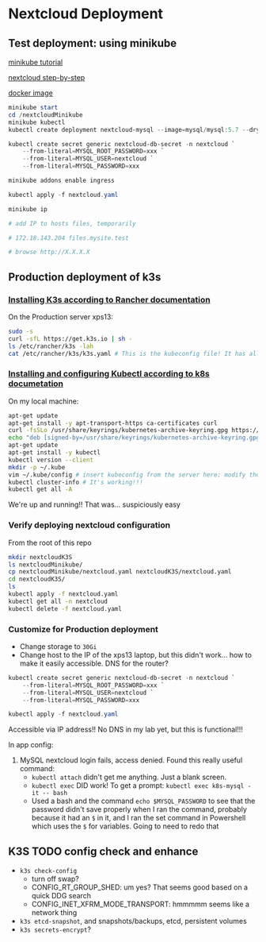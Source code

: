# Nextcloud Deployment

## Test deployment: using minikube

[minikube tutorial](https://kubernetes.io/docs/tutorials/hello-minikube/)

[nextcloud step-by-step](https://blog.true-kubernetes.com/self-host-nextcloud-using-kubernetes/)

[docker image](https://hub.docker.com/_/nextcloud/)

```powershell
minikube start
cd /nextcloudMinikube
minikube kubectl
kubectl create deployment nextcloud-mysql --image=mysql/mysql:5.7 --dry-run=client -o yaml > nextcloud.yaml

kubectl create secret generic nextcloud-db-secret -n nextcloud `
    --from-literal=MYSQL_ROOT_PASSWORD=xxx `
    --from-literal=MYSQL_USER=nextcloud `
    --from-literal=MYSQL_PASSWORD=xxx

minikube addons enable ingress

kubectl apply -f nextcloud.yaml

minikube ip

# add IP to hosts files, temporarily

# 172.18.143.204 files.mysite.test

# browse http://X.X.X.X
```

## Production deployment of k3s

### [Installing K3s according to Rancher documentation](https://rancher.com/docs/k3s/latest/en/installation/install-options/)

On the Production server xps13:
```sh
sudo -s
curl -sfL https://get.k3s.io | sh -
ls /etc/rancher/k3s -lah
cat /etc/rancher/k3s/k3s.yaml # This is the kubeconfig file! It has all the permissions... but fine for me and my local cluster
```

### [Installing and configuring Kubectl according to k8s documetation](https://kubernetes.io/docs/tasks/tools/install-kubectl-linux/)

On my local machine:
```sh
apt-get update
apt-get install -y apt-transport-https ca-certificates curl
curl -fsSLo /usr/share/keyrings/kubernetes-archive-keyring.gpg https://packages.cloud.google.com/apt/doc/apt-key.gpg
echo "deb [signed-by=/usr/share/keyrings/kubernetes-archive-keyring.gpg] https://apt.kubernetes.io/ kubernetes-xenial main" | sudo tee /etc/apt/sources.list.d/kubernetes.list
apt-get update
apt-get install -y kubectl
kubectl version --client
mkdir -p ~/.kube
vim ~/.kube/config # insert kubeconfig from the server here: modify the IP to the server IP
kubectl cluster-info # It's working!!!
kubectl get all -A
```

We're up and running!! That was... suspiciously easy

### Verify deploying nextcloud configuration

From the root of this repo
```sh
mkdir nextcloudK3S
ls nextcloudMinikube/
cp nextcloudMinikube/nextcloud.yaml nextcloudK3S/nextcloud.yaml
cd nextcloudK3S/
ls
kubectl apply -f nextcloud.yaml
kubectl get all -n nextcloud
kubectl delete -f nextcloud.yaml
```

### Customize for Production deployment

* Change storage to `30Gi`
* Change host to the IP of the xps13 laptop, but this didn't work... how to make it easily accessible. DNS for the router?

```powershell
kubectl create secret generic nextcloud-db-secret -n nextcloud `
    --from-literal=MYSQL_ROOT_PASSWORD=xxx `
    --from-literal=MYSQL_USER=nextcloud `
    --from-literal=MYSQL_PASSWORD=xxx

kubectl apply -f nextcloud.yaml
```

Accessible via IP address!! No DNS in my lab yet, but this is functional!!!

In app config:
1. MySQL nextcloud login fails, access denied. Found this really useful command:
    * `kubectl attach` didn't get me anything. Just a blank screen.
    * `kubectl exec` DID work! To get a prompt: `kubectl exec k8s-mysql -it -- bash`
    * Used a bash and the command `echo $MYSQL_PASSWORD` to see that the password didn't save properly when I ran the command, probably because it had an `$` in it, and I ran the set command in Powershell which uses the `$` for variables. Going to need to redo that

## K3S TODO config check and enhance
* `k3s check-config`
    * turn off swap?
    * CONFIG_RT_GROUP_SHED: um yes? That seems good based on a quick DDG search
    * CONFIG_INET_XFRM_MODE_TRANSPORT: hmmmmm seems like a network thing
* `k3s etcd-snapshot`, and snapshots/backups, etcd, persistent volumes
* `k3s secrets-encrypt`?